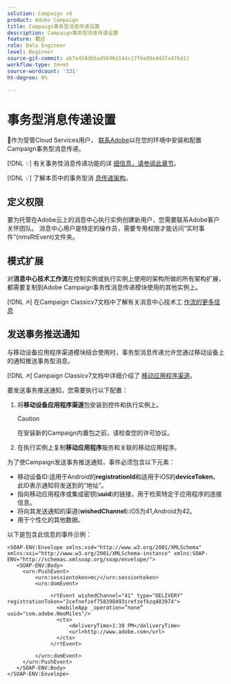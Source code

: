 ```yaml
---
solution: Campaign v8
product: Adobe Campaign
title: Campaign事务型消息传递设置
description: Campaign事务型消息传递设置
feature: 概述
role: Data Engineer
level: Beginner
source-git-commit: ab7e458db5ad5696d144c17f6e89e4437a476d11
workflow-type: tm+mt
source-wordcount: '331'
ht-degree: 0%

---
```


# 事务型消息传递设置

:speech_balloon:作为受管Cloud Services用户， [联系Adobe](../start/campaign-faq.md#support)以在您的环境中安装和配置Campaign事务型消息传递。

[!DNL :bulb:] 有关事务性消息传递功能的详 [细信息，请参阅此章节](../send/transactional.md)。

[!DNL :bulb:] 了解本页中的事务型消 [息传递架构](../dev/architecture.md)。

## 定义权限

要为托管在Adobe云上的消息中心执行实例创建新用户，您需要联系Adobe客户关怀团队。 消息中心用户是特定的操作员，需要专用权限才能访问“实时事件”(nmsRtEvent)文件夹。

## 模式扩展

对&#x200B;**消息中心技术工作流**&#x200B;在控制实例或执行实例上使用的架构所做的所有架构扩展，都需要复制到Adobe Campaign事务性消息传递模块使用的其他实例上。

[!DNL :arrow_upper_right:] 在Campaign Classicv7文档中了解有关消息中心技术工 [作流的更多信息](https://experienceleague.adobe.com/docs/campaign-classic/using/transactional-messaging/instance-configuration/technical-workflows.html?lang=en#control-instance-workflows)

## 发送事务推送通知

与移动设备应用程序渠道模块结合使用时，事务型消息传递允许您通过移动设备上的通知推送事务型消息。

[!DNL :arrow_upper_right:] Campaign Classicv7文档中详细介绍了 [移动应用程序渠道](https://experienceleague.adobe.com/docs/campaign-classic/using/sending-messages/sending-push-notifications/about-mobile-app-channel.html?lang=en#sending-messages)。

要发送事务推送通知，您需要执行以下配置：

1. 将&#x200B;**移动设备应用程序渠道**&#x200B;包安装到控件和执行实例上。

   >[!CAUTION]
   >
   >在安装新的Campaign内置包之前，请检查您的许可协议。

1. 在执行实例上复制&#x200B;**移动应用程序**&#x200B;服务和关联的移动应用程序。

为了使Campaign发送事务推送通知，事件必须包含以下元素：

* 移动设备ID:适用于Android的&#x200B;**registrationId**&#x200B;和适用于iOS的&#x200B;**deviceToken**。 此ID表示通知将发送到的“地址”。
* 指向移动应用程序或集成密钥(**uuid**)的链接，用于检索特定于应用程序的连接信息。
* 将向其发送通知的渠道(**wishedChannel**):iOS为41,Android为42。
* 用于个性化的其他数据。

以下是包含此信息的事件示例：

```
<SOAP-ENV:Envelope xmlns:xsd="http://www.w3.org/2001/XMLSchema" xmlns:xsi="http://www.w3.org/2001/XMLSchema-instance" xmlns:SOAP-ENV="http://schemas.xmlsoap.org/soap/envelope/">
   <SOAP-ENV:Body>
     <urn:PushEvent>
         <urn:sessiontoken>mc/</urn:sessiontoken>
         <urn:domEvent>

              <rtEvent wishedChannel="41" type="DELIVERY" registrationToken="2cefnefzef758398493srefzefkzq483974">
                <mobileApp _operation=”none” uuid="com.adobe.NeoMiles"/>
                <ctx>
                    <deliveryTime>1:30 PM</deliveryTime>
                    <url>http://www.adobe.com</url>
                </ctx>
              </rtEvent>

         </urn:domEvent>
     </urn:PushEvent>           
   </SOAP-ENV:Body>
</SOAP-ENV:Envelope>
```

